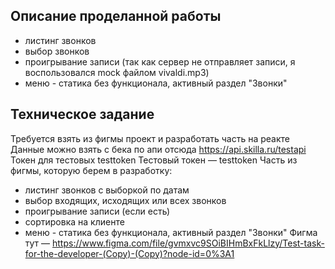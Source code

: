 ## Описание проделанной работы
 
- листинг звонков
- выбор звонков
- проигрывание записи (так как сервер не отправляет записи, я воспользовался mock файлом vivaldi.mp3)
- меню - статика без функционала, активный раздел "Звонки"
## Техническое задание
Требуется взять из фигмы проект и разработать часть на реакте
Данные можно взять с бека по апи отсюда https://api.skilla.ru/testapi Токен для тестовых testtoken
Тестовый токен — testtoken
Часть из фигмы, которую берем в разработку:
- листинг звонков с выборкой по датам
- выбор входящих, исходящих или всех звонков
- проигрывание записи (если есть)
- сортировка на клиенте
- меню - статика без функционала, активный раздел "Звонки"
Фигма тут — https://www.figma.com/file/gvmxvc9SOiBIHmBxFkLlzy/Test-task-for-the-developer-(Copy)-(Copy)?node-id=0%3A1
